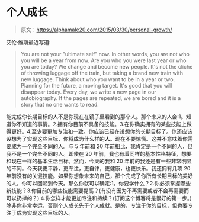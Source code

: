 # 个人成长

> 原文：<https://alphamale20.com/2015/03/30/personal-growth/>

艾伦·维斯最近写道:

> You are not your "ultimate self" now. In other words, you are not who you will be a year from now. Are you who you were last year or who you are today? We change and become new people. It's not the cliche of throwing luggage off the train, but taking a brand new train with new luggage. Think about who you want to be in a year or two. Planning for the future, a moving target. It's good that you will disappear today. Every day, we write a new page in our autobiography. If the pages are repeated, we are bored and it is a story that no one wants to read.

能完成你长期目标的人不是你现在在镜子里看到的那个人。那个未来的人会:1。知道你不知道的事情。2.拥有你目前不具备的技能。3.在你确实拥有的某些技能上做得更好。4.至少要更加专注和一致。你应该已经在设想你的长期目标了。你还应该设想为了实现这些目标，你将成为什么样的**人**。现在不要惊慌。这并不意味着你需要成为一个完全不同的人。与 5 年前和 20 年前相比，我肯定是一个不同的人，但我不是一个完全不同的人。即使在 20 年前，我也有着同样的基本性格特征，想要和现在一样的基本生活目标。然而，今天的我和 20 年前的我还是有一些非常明显的不同。今天我更平静，更专注，更自律，更健康，也更快乐。我还拥有几项 20 年前没有的关键技能。如果你想象未来的自己，那个完成了你所有长期目标的美好的人，你可以回溯到今天。那么你就可以确定:1。你要学什么？2.你必须掌握哪些新技能？3.你目前的哪些技能需要提高？(有没有因为不再需要或者不会再需要而可以扔掉的？) 4.你怎样才能更加专注和持续？(订阅这个博客将是很好的第一步。)除非你非常幸运，否则个人成长先于个人成就。是的，专注于你的目标，但也要专注于成为实现这些目标的人。